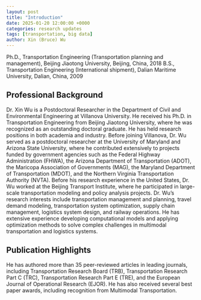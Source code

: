 ```yaml
---
layout: post
title: "Introduction"
date: 2025-01-20 12:00:00 +0000
categories: research updates
tags: [transportation, big data]
author: Xin (Bruce) Wu
---
```


Ph.D., Transportation Engineering (Transportation planning and management), Beijing Jiaotong University, Beijing, China, 2018
B.S., Transportation Engineering (International shipment), Dalian Maritime University, Dalian, China, 2009

## Professional Background

Dr. Xin Wu is a Postdoctoral Researcher in the Department of Civil and Environmental Engineering at Villanova University. He received his Ph.D. in Transportation Engineering from Beijing Jiaotong University, where he was recognized as an outstanding doctoral graduate. He has held research positions in both academia and industry. Before joining Villanova, Dr. Wu served as a postdoctoral researcher at the University of Maryland and Arizona State University, where he contributed extensively to projects funded by government agencies such as the Federal Highway Administration (FHWA), the Arizona Department of Transportation (ADOT), the Maricopa Association of Governments (MAG), the Maryland Department of Transportation (MDOT), and the Northern Virginia Transportation Authority (NVTA). Before his research experience in the United States, Dr. Wu worked at the Beijing Transport Institute, where he participated in large-scale transportation modeling and policy analysis projects. Dr. Wu’s research interests include transportation management and planning, travel demand modeling, transportation system optimization, supply chain management, logistics system design, and railway operations. He has extensive experience developing computational models and applying optimization methods to solve complex challenges in multimodal transportation and logistics systems.

## Publication Highlights
He has authored more than 35 peer-reviewed articles in leading journals, including Transportation Research Board (TRB), Transportation Research Part C (TRC), Transportation Research Part E (TRE), and the European Journal of Operational Research (EJOR). He has also received several best paper awards, including recognition from Multimodal Transportation. 
